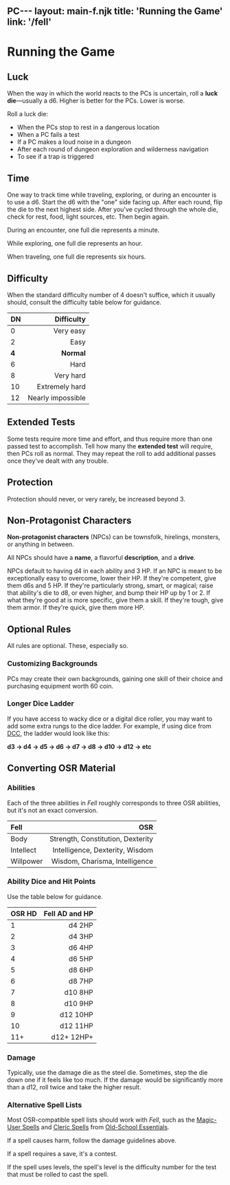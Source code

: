 PC---
layout: main-f.njk
title: 'Running the Game'
link: '/fell'
---

# Running the Game

## Luck

When the way in which the world reacts to the PCs is uncertain, roll a **luck die**—usually a d6. Higher is better for the PCs. Lower is worse.

Roll a luck die:

- When the PCs stop to rest in a dangerous location
- When a PC fails a test
- If a PC makes a loud noise in a dungeon
- After each round of dungeon exploration and wilderness navigation
- To see if a trap is triggered

## Time

One way to track time while traveling, exploring, or during an encounter is to use a d6. Start the d6 with the "one" side facing up. After each round, flip the die to the next highest side. After you've cycled through the whole die, check for rest, food, light sources, etc. Then begin again.

During an encounter, one full die represents a minute.

While exploring, one full die represents an hour.

When traveling, one full die represents six hours.

## Difficulty

When the standard difficulty number of 4 doesn't suffice, which it usually should, consult the difficulty table below for guidance.

DN|Difficulty
:--|--:
0|Very easy
2|Easy
**4** | **Normal**
6|Hard
8|Very hard
10|Extremely hard
12|Nearly impossible

## Extended Tests

Some tests require more time and effort, and thus require more than one passed test to accomplish. Tell how many the **extended test** will require, then PCs roll as normal. They may repeat the roll to add additional passes once they've dealt with any trouble.

## Protection

Protection should never, or very rarely, be increased beyond 3.

## Non-Protagonist Characters

**Non-protagonist characters** (NPCs) can be townsfolk, hirelings, monsters, or anything in between.

All NPCs should have a **name**, a flavorful **description**, and a **drive**.

NPCs default to having d4 in each ability and 3 HP. If an NPC is meant to be exceptionally easy to overcome, lower their HP. If they're competent, give them d6s and 5 HP. If they're particularly strong, smart, or magical; raise that ability's die to d8, or even higher, and bump their HP up by 1 or 2. If what they're good at is more specific, give them a skill. If they're tough, give them armor. If they're quick, give them more HP.

## Optional Rules

All rules are optional. These, especially so.

### Customizing Backgrounds

PCs may create their own backgrounds, gaining one skill of their choice and purchasing equipment worth 60 coin.

### Longer Dice Ladder

If you have access to wacky dice or a digital dice roller, you may want to add some extra rungs to the dice ladder. For example, if using dice from [DCC](https://goodman-games.com/dungeon-crawl-classics-rpg/), the ladder would look like this:

**d3 → d4 → d5 → d6 → d7 → d8 → d10 → d12 → etc**

## Converting OSR Material

### Abilities

Each of the three abilities in *Fell* roughly corresponds to three OSR abilities, but it's not an exact conversion.

Fell|OSR
:--|--:
Body|Strength, Constitution, Dexterity
Intellect|Intelligence, Dexterity, Wisdom
Willpower|Wisdom, Charisma, Intelligence

### Ability Dice and Hit Points

Use the table below for guidance.

OSR HD|Fell AD and HP
:--|--:
1|d4 2HP
2|d4 3HP
3|d6 4HP
4|d6 5HP
5|d8 6HP
6|d8 7HP
7|d10 8HP
8|d10 9HP
9|d12 10HP
10|d12 11HP
11+|d12+ 12HP+

### Damage

Typically, use the damage die as the steel die. Sometimes, step the die down one if it feels like too much. If the damage would be significantly more than a d12, roll twice and take the higher result.

### Alternative Spell Lists

Most OSR-compatible spell lists should work with *Fell*, such as the [Magic-User Spells](https://oldschoolessentials.necroticgnome.com/srd/index.php/Magic-User_Spells) and [Cleric Spells](https://oldschoolessentials.necroticgnome.com/srd/index.php/Cleric_Spells) from [Old-School Essentials](https://oldschoolessentials.necroticgnome.com/srd/index.php/Main_Page).

If a spell causes harm, follow the damage guidelines above.

If a spell requires a save, it's a contest.

If the spell uses levels, the spell's level is the difficulty number for the test that must be rolled to cast the spell.
